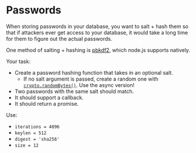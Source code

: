 # Passwords

When storing passwords in your database, you want to salt + hash them so that if attackers ever get access to your database, it would take a long time for them to figure out the actual passwords.

One method of salting + hashing is [pbkdf2](https://nodejs.org/api/crypto.html#crypto_crypto_pbkdf2_password_salt_iterations_keylen_digest_callback),
which node.js supports natively.

Your task:

- Create a password hashing function that takes in an optional salt.
  - If no salt argument is passed, create a random one with [`crypto.randomBytes()`](https://nodejs.org/api/crypto.html#crypto_crypto_randombytes_size_callback). Use the async version!
- Two passwords with the same salt should match.
- It should support a callback.
- It should return a promise.

Use:

- `iterations = 4096`
- `keylen = 512`
- `digest = 'sha256'`
- `size = 12`
